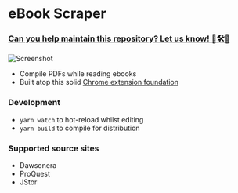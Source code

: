 # eBook Scraper

### [**Can you help maintain this repository? Let us know! 🌈🛠💬**](https://github.com/janbaykara/ebook-scraper/discussions/12)

![Screenshot](https://i.imgur.com/3zeuWBe.png)

- Compile PDFs while reading ebooks
- Built atop this solid [Chrome extension foundation](https://github.com/martellaj/chrome-extension-react-typescript-boilerplate)

### Development

- `yarn watch` to hot-reload whilst editing
- `yarn build` to compile for distribution

### Supported source sites

- Dawsonera
- ProQuest
- JStor
